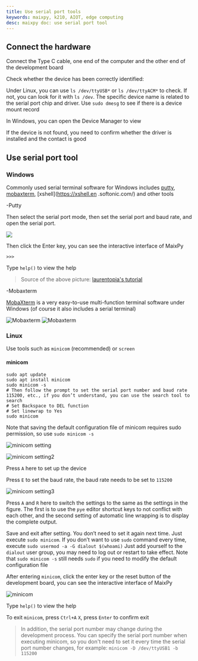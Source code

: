 ```yaml
---
title: Use serial port tools
keywords: maixpy, k210, AIOT, edge computing
desc: maixpy ​​doc: use serial port tool
---
```



## Connect the hardware

Connect the Type C cable, one end of the computer and the other end of the development board

Check whether the device has been correctly identified:

Under Linux, you can use `ls /dev/ttyUSB*` or `ls /dev/ttyACM*` to check. If not, you can look for it with `ls /dev`. The specific device name is related to the serial port chip and driver. Use `sudo dmesg` to see if there is a device mount record

In Windows, you can open the Device Manager to view

If the device is not found, you need to confirm whether the driver is installed and the contact is good


## Use serial port tool

### Windows

Commonly used serial terminal software for Windows includes [putty](https://www.putty.org/), [mobaxterm](https://mobaxterm.mobatek.net/), [xshell](https://xshell.en .softonic.com/) and other tools

-Putty

Then select the serial port mode, then set the serial port and baud rate, and open the serial port.

![](../../assets/get_started/putty.png)

Then click the Enter key, you can see the interactive interface of MaixPy

`>>>`

Type `help()` to view the help

> Source of the above picture: [laurentopia's tutorial](https://github.com/laurentopia/Learning-AI/wiki/MaixPy)

-Mobaxterm

[MobaXterm](https://mobaxterm.mobatek.net/) is a very easy-to-use multi-function terminal software under Windows (of course it also includes a serial terminal)

![Mobaxterm](../../assets/get_started/mobaxterm_serail_port.png)
![Mobaxterm](../../assets/get_started/mobaxterm.png)


### Linux

Use tools such as `minicom` (recommended) or `screen`

#### minicom

```
sudo apt update
sudo apt install minicom
sudo minicom -s
# Then follow the prompt to set the serial port number and baud rate 115200, etc., if you don’t understand, you can use the search tool to search
# Set Backspace to DEL function
# Set linewrap to Yes
sudo minicom
```

Note that saving the default configuration file of minicom requires sudo permission, so use `sudo minicom -s`

![minicom setting](../../assets/get_started/minicom_setting.png)

![minicom setting2](../../assets/get_started/minicom_setting2.png)

Press `A` here to set up the device

Press `E` to set the baud rate, the baud rate needs to be set to `115200`

![minicom setting3](../../assets/get_started/minicom_setting3.png)

Press `A` and `R` here to switch the settings to the same as the settings in the figure. The first is to use the `pye` editor shortcut keys to not conflict with each other, and the second setting of automatic line wrapping is to display the complete output.

Save and exit after setting. You don’t need to set it again next time. Just execute `sudo minicom`. If you don’t want to use `sudo` command every time, execute `sudo usermod -a -G dialout $(whoami)` Just add yourself to the `dialout` user group, you may need to log out or restart to take effect. Note that `sudo minicom -s` still needs `sudo` if you need to modify the default configuration file

After entering `minicom`, click the enter key or the reset button of the development board, you can see the interactive interface of MaixPy

![minicom](../../assets/get_started/minicom.png)

Type `help()` to view the help

To exit `minicom`, press `Ctrl+A` `X`, press `Enter` to confirm exit

> In addition, the serial port number may change during the development process. You can specify the serial port number when executing minicom, so you don't need to set it every time the serial port number changes, for example: `minicom -D /dev/ttyUSB1 -b 115200 `
